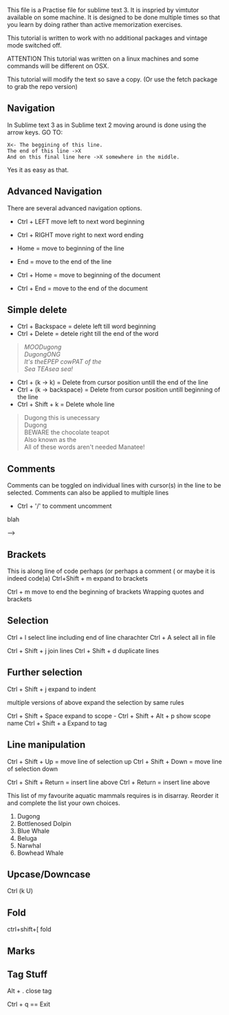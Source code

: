 This file is a Practise file for sublime text 3. It is inspried by vimtutor available on some machine.
It is designed to be done multiple times so that you learn by doing rather than active memorization exercises.

This tutorial is written to work with no additional packages and vintage mode switched off.


ATTENTION
This tutorial was written on a linux machines and some commands will be different on OSX.

This tutorial will modify the text so save a copy. (Or use the fetch package to grab the repo version)

Navigation
----------

In Sublime text 3 as in Sublime text 2 moving around is done using the arrow keys. 
GO TO:

```
X<- The beggining of this line.
The end of this line ->X
And on this final line here ->X somewhere in the middle.
```

Yes it as easy as that.

Advanced Navigation
-------------------
There are several advanced navigation options.

 - Ctrl + LEFT move left to next word beginning
 - Ctrl + RIGHT move right to next word ending

 - Home = move to beginning of the line
 - End = move to the end of the line

 - Ctrl + Home = move to beginning of the document
 - Ctrl + End = move to the end of the document


Simple delete
-------------

 - Ctrl + Backspace = delete left till word beginning
 - Ctrl + Delete = detele right till the end of the word


> *MOODugong  
> DugongONG  
> It's theEPEP cowPAT of the  
> Sea TEAsea sea!*  


 - Ctrl + (k -> k) = Delete from cursor position untill the end of the line
 - Ctrl + (k -> backspace) = Delete from cursor position untill beginning of the line
 - Ctrl + Shift + k = Delete whole line


> Dugong this is unecessary  
> Dugong  
> BEWARE the chocolate teapot  
> Also known as the  
> All of these words aren't needed Manatee!  


Comments
--------

Comments can be toggled on individual lines with cursor(s) in the line to be selected.
Comments can also be applied to multiple lines 

 - Ctrl + '/' to comment uncomment

 <!-- blah -->

<!--  blah
 <!-- blah -->
 blah
 <!-- blah --> -->


Brackets
--------

This is along line of code perhaps (or perhaps a comment ( or maybe it is indeed code)a)
Ctrl+Shift + m expand to brackets

Ctrl + m move to end the beginning of brackets
Wrapping quotes and brackets

Selection
---------

Ctrl + l select line including end of line charachter
Ctrl + A select all in file


Ctrl + Shift + j join lines
Ctrl + Shift + d duplicate lines

Further selection
-----------------

Ctrl + Shift + j expand to indent

multiple versions of above expand the selection by same rules

Ctrl + Shift + Space expand to scope - Ctrl + Shift + Alt + p show scope name
Ctrl + Shift + a Expand to tag

Line manipulation
-----------------

Ctrl + Shift + Up = move line of selection up
Ctrl + Shift + Down = move line of selection down

Ctrl + Shift + Return = insert line above
Ctrl + Return = insert line above

This list of my favourite aquatic mammals requires is in disarray.
Reorder it and complete the list your own choices.

1. Dugong
2. Bottlenosed Dolpin
7. Blue Whale
8. Beluga
4. Narwhal
5. Bowhead Whale

Upcase/Downcase
---------------

Ctrl (k U)

Fold
----
ctrl+shift+[ fold

Marks
-----

Tag Stuff
---------
Alt + . close tag

Ctrl + q == Exit